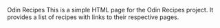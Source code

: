 Odin Recipes
This is a simple HTML page for the Odin Recipes project. It provides a list of recipes with links to their respective pages.
